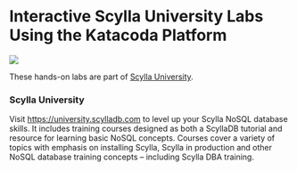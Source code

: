 # Interactive Scylla University Labs Using the Katacoda Platform

[![](http://shields.katacoda.com/katacoda/guy9/count.svg)](https://www.katacoda.com/guy9 "Get your profile on Katacoda.com")

These hands-on labs are part of [Scylla University](https://university.scylladb.com). 

### Scylla University
Visit https://university.scylladb.com to level up your Scylla NoSQL database skills. It includes training courses designed as both a ScyllaDB tutorial and resource for learning basic NoSQL concepts. Courses cover a variety of topics with emphasis on installing Scylla, Scylla in production and other NoSQL database training concepts – including Scylla DBA training. 
